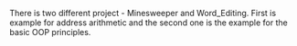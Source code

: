 There is two different project - Minesweeper and Word_Editing. First is example for address arithmetic and the second one is the example for the basic OOP principles.
